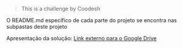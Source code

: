 >This is a challenge by Coodesh

O README.md específico de cada parte do projeto se encontra nas subpastas deste projeto

Apresentação da solução: [Link externo para o Google Drive](https://drive.google.com/file/d/1vdW7x_kh-tLZW80Qa_18vwvx5HX2Ib74/view?usp=share_link)
